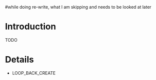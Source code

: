 #while doing re-write, what I am skipping and needs to be looked at later

# Introduction #

TODO


# Details #

  * LOOP\_BACK\_CREATE